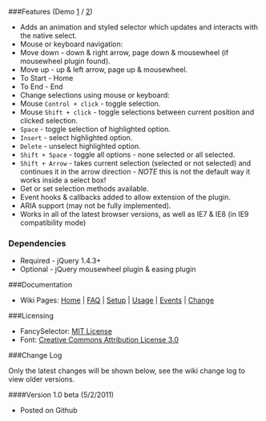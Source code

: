 ###Features (Demo [1][1] / [2][2])

* Adds an animation and styled selector which updates and interacts with the native select.
* Mouse or keyboard navigation:
 * Move down - down & right arrow, page down & mousewheel (if mousewheel plugin found).
 * Move up - up & left arrow, page up & mousewheel.
 * To Start - Home
 * To End - End
* Change selections using mouse or keyboard:
 * Mouse `Control + click` - toggle selection.
 * Mouse `Shift + click` - toggle selections between current position and clicked selection.
 * `Space` - toggle selection of highlighted option.
 * `Insert` - select highlighted option.
 * `Delete` - unselect highlighted option.
 * `Shift + Space` - toggle all options - none selected or all selected.
 * `Shift + Arrow` - takes current selection (selected or not selected) and continues it in the arrow direction - *NOTE* this is not the default way it works inside a select box!
* Get or set selection methods available.
* Event hooks &amp; callbacks added to allow extension of the plugin.
* ARIA support (may not be fully implemented).
* Works in all of the latest browser versions, as well as IE7 & IE8 (in IE9 compatibility mode)

### Dependencies
* Required - jQuery 1.4.3+
* Optional - jQuery mousewheel plugin & easing plugin

###Documentation

* Wiki Pages: [Home][3] | [FAQ][4] | [Setup][5] | [Usage][6] | [Events][7] | [Change][8]

###Licensing

* FancySelector: [MIT License][9]
* Font: [Creative Commons Attribution License 3.0][10]

###Change Log

Only the latest changes will be shown below, see the wiki change log to view older versions.

####Version 1.0 beta (5/2/2011)

* Posted on Github

  [1]: http://Mottie.github.com/FancySelector/
  [2]: http://Mottie.github.com/FancySelector/index2.html
  [3]: https://github.com/Mottie/FancySelector/wiki
  [4]: https://github.com/Mottie/FancySelector/wiki/FAQ
  [5]: https://github.com/Mottie/FancySelector/wiki/Setup
  [6]: https://github.com/Mottie/FancySelector/wiki/Usage
  [7]: https://github.com/Mottie/FancySelector/wiki/Events
  [8]: https://github.com/Mottie/FancySelector/wiki/Change
  [9]: http://www.opensource.org/licenses/mit-license.php
  [10]: http://creativecommons.org/licenses/by/3.0/

